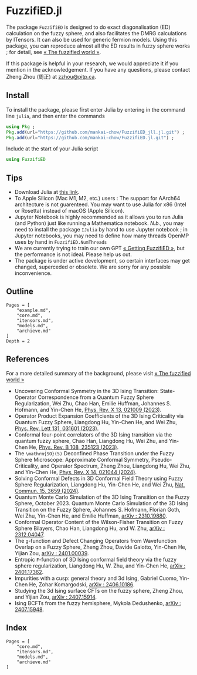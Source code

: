 # FuzzifiED.jl

The package `FuzzifiED` is designed to do exact diagonalisation (ED) calculation on the fuzzy sphere, and also facilitates the DMRG calculations by ITensors. It can also be used for generic fermion models. Using this package, you can reproduce almost all the ED results in fuzzy sphere works ; for detail, see [« The fuzzified world »](https://www.fuzzified.world/fuzzified-world).

If this package is helpful in your research, we would appreciate it if you mention in the acknowledgement. If you have any questions, please contact Zheng Zhou (周正) at [zzhou@pitp.ca](mailto:zzhou@pitp.ca).

## Install

To install the package, please first enter Julia by entering in the command line `julia`, and then enter the commands
```julia
using Pkg ;
Pkg.add(url="https://github.com/mankai-chow/FuzzifiED_jll.jl.git") ;
Pkg.add(url="https://github.com/mankai-chow/FuzzifiED.jl.git") ;
```
Include at the start of your Julia script
```julia
using FuzzifiED
```

## Tips 

- Download Julia at [this link](https://julialang.org/downloads/). 
- To Apple Silicon (Mac M1, M2, etc.) users : The support for AArch64 architecture is not guarenteed. You may want to use Julia for x86 (Intel or Rosetta) instead of macOS (Apple Silicon).
- Jupyter Notebook is highly recommended as it allows you to run Julia (and Python) just like running a Mathematica notebook. _N.b._, you may need to install the package `IJulia` by hand to use Jupyter notebook ; in Jupyter notebooks, you may need to define how many threads OpenMP uses by hand in `FuzzifiED.NumThreads` 
- We are currently trying to train our own GPT [« Getting FuzzifiED »](https://chatgpt.com/g/g-WvSuxsXus-getting-fuzzified), but the performance is not ideal. Please help us out. 
- The package is under active development, so certain interfaces may get changed, superceded or obsolete. We are sorry for any possible inconvenience. 

## Outline 

```@contents
Pages = [
    "example.md",
    "core.md",
    "itensors.md",
    "models.md",
    "archieve.md"
]
Depth = 2
```

## References

For a more detailed summary of the background, please visit [« The fuzzified world »](https://www.fuzzified.world/fuzzified-world)

* Uncovering Conformal Symmetry in the 3D Ising Transition: State-Operator Correspondence from a Quantum Fuzzy Sphere Regularization, Wei Zhu, Chao Han, Emilie Huffman, Johannes S. Hofmann, and Yin-Chen He, [Phys. Rev. X 13, 021009 (2023)](https://doi.org/10.1103/PhysRevX.13.021009).
* Operator Product Expansion Coefficients of the 3D Ising Criticality via Quantum Fuzzy Sphere, Liangdong Hu, Yin-Chen He, and Wei Zhu, [Phys. Rev. Lett 131, 031601 (2023)](https://doi.org/10.1103/PhysRevLett.131.031601).
* Conformal four-point correlators of the 3D Ising transition via the quantum fuzzy sphere, Chao Han, Liangdong Hu, Wei Zhu, and Yin-Chen He, [Phys. Rev. B 108, 235123 (2023)](https://doi.org/10.1103/PhysRevB.108.235123).
* The ``\mathrm{SO}(5)`` Deconfined Phase Transition under the Fuzzy Sphere Microscope: Approximate Conformal Symmetry, Pseudo-Criticality, and Operator Spectrum, Zheng Zhou, Liangdong Hu, Wei Zhu, and Yin-Chen He, [Phys. Rev. X 14, 021044 (2024)](https://doi.org/10.1103/PhysRevX.14.021044).
* Solving Conformal Defects in 3D Conformal Field Theory using Fuzzy Sphere Regularization, Liangdong Hu, Yin-Chen He, and Wei Zhu, [Nat. Commun. 15, 3659 (2024)](https://doi.org/10.1038/s41467-024-47978-y).
* Quantum Monte Carlo Simulation of the 3D Ising Transition on the Fuzzy Sphere, October 2023. Quantum Monte Carlo Simulation of the 3D Ising Transition on the Fuzzy Sphere, Johannes S. Hofmann, Florian Goth, Wei Zhu, Yin-Chen He, and Emilie Huffman, [arXiv : 2310.19880](https://arxiv.org/abs/2310.19880).
* Conformal Operator Content of the Wilson-Fisher Transition on Fuzzy Sphere Bilayers, Chao Han, Liangdong Hu, and W. Zhu, [arXiv : 2312.04047](https://arxiv.org/abs/2312.04047).
* The ``g``-function and Defect Changing Operators from Wavefunction Overlap on a Fuzzy Sphere, Zheng Zhou, Davide Gaiotto, Yin-Chen He, Yijian Zou, [arXiv : 2401.00039](https://arxiv.org/abs/2401.00039).
* Entropic ``F``-function of 3D Ising conformal field theory via the fuzzy sphere regularization, Liangdong Hu, W. Zhu, and Yin-Chen He, [arXiv : 2401.17362](https://arxiv.org/abs/2401.17362).
* Impurities with a cusp: general theory and 3d Ising, Gabriel Cuomo, Yin-Chen He, Zohar Komargodski, [arXiv : 2406.10186](https://arxiv.org/abs/2406.10186). 
* Studying the 3d Ising surface CFTs on the fuzzy sphere, Zheng Zhou, and Yijian Zou, [arXiv : 2407.15914](https://arxiv.org/abs/2407.15914).
* Ising BCFTs from the fuzzy hemisphere, Mykola Dedushenko, [arXiv : 2407.15948](https://arxiv.org/abs/2407.15948).

## Index 

```@index
Pages = [
    "core.md",
    "itensors.md",
    "models.md",
    "archieve.md"
]
```